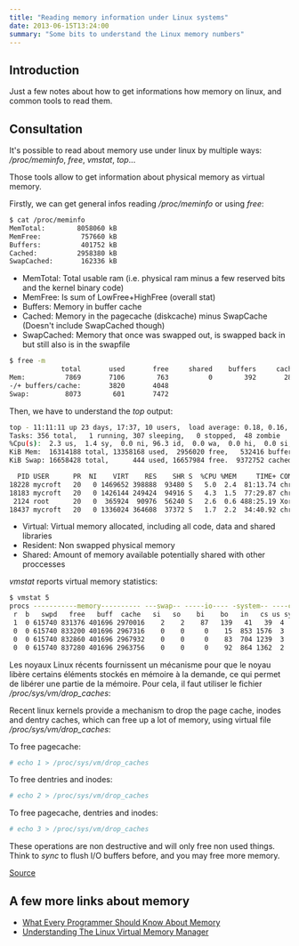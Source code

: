 ```yaml
---
title: "Reading memory information under Linux systems"
date: 2013-06-15T13:24:00
summary: "Some bits to understand the Linux memory numbers"
---
```


Introduction
------------

Just a few notes about how to get informations how memory on linux, and common tools to read them.

Consultation
------------

It's possible to read about memory use under linux by multiple ways: */proc/meminfo*, *free*, *vmstat*, *top*...

Those tools allow to get information about physical memory as virtual memory.

Firstly, we can get general infos reading */proc/meminfo* or using *free*:

```sh
$ cat /proc/meminfo
MemTotal:        8058060 kB
MemFree:          757660 kB
Buffers:          401752 kB
Cached:          2958380 kB
SwapCached:       162336 kB
```

* MemTotal: Total usable ram (i.e. physical ram minus a few reserved bits and the kernel binary code)
* MemFree: Is sum of LowFree+HighFree (overall stat)
* Buffers: Memory in buffer cache
* Cached: Memory in the pagecache (diskcache) minus SwapCache (Doesn't include SwapCached though)
* SwapCached: Memory that once was swapped out, is swapped back in but still also is in the swapfile

```sh
$ free -m
             total       used       free     shared    buffers     cached
Mem:          7869       7106        763          0        392       2893
-/+ buffers/cache:       3820       4048
Swap:         8073        601       7472
```

Then, we have to understand the *top* output:

```sh
top - 11:11:11 up 23 days, 17:37, 10 users,  load average: 0.18, 0.16, 0.18
Tasks: 356 total,   1 running, 307 sleeping,   0 stopped,  48 zombie
%Cpu(s):  2.3 us,  1.4 sy,  0.0 ni, 96.3 id,  0.0 wa,  0.0 hi,  0.0 si,  0.0 st
KiB Mem:  16314188 total, 13358168 used,  2956020 free,   532416 buffers
KiB Swap: 16658428 total,      444 used, 16657984 free.  9372752 cached Mem

  PID USER      PR  NI    VIRT    RES    SHR S  %CPU %MEM     TIME+ COMMAND
18228 mycroft   20   0 1469652 398888  93480 S   5.0  2.4  81:13.74 chromium-browse
18183 mycroft   20   0 1426144 249424  94916 S   4.3  1.5  77:29.87 chromium-browse
 2124 root      20   0  365924  90976  56240 S   2.6  0.6 488:25.19 Xorg
18437 mycroft   20   0 1336024 364608  37372 S   1.7  2.2  34:40.92 chromium-browse
```

* Virtual: Virtual memory allocated, including all code, data and shared libraries
* Resident: Non swapped physical memory
* Shared: Amount of memory available potentially shared with other proccesses


*vmstat* reports virtual memory statistics:

```sh
$ vmstat 5
procs -----------memory---------- ---swap-- -----io---- -system-- ----cpu----
 r  b   swpd   free   buff  cache   si   so    bi    bo   in   cs us sy id wa
 1  0 615740 831376 401696 2970016    2    2    87   139   41   39  4  4 92  1
 0  0 615740 833200 401696 2967316    0    0     0    15  853 1576  3  2 95  0
 0  0 615740 832860 401696 2967932    0    0     0    83  704 1239  3  1 96  0
 0  0 615740 837280 401696 2963756    0    0     0    92  864 1362  2  1 97  0
```


Les noyaux Linux récents fournissent un mécanisme pour que le noyau libère certains éléments stockés en mémoire à la demande, ce qui permet de libérer une partie de la mémoire. Pour cela, il faut utiliser le fichier _/proc/sys/vm/drop_caches_:

Recent linux kernels provide a mechanism to drop the page cache, inodes and dentry caches, which can free up a lot of memory, using virtual file */proc/sys/vm/drop_caches*:

To free pagecache:
```sh
# echo 1 > /proc/sys/vm/drop_caches
```

To free dentries and inodes:
```sh
# echo 2 > /proc/sys/vm/drop_caches
```

To free pagecache, dentries and inodes:
```sh
# echo 3 > /proc/sys/vm/drop_caches
```

These operations are non destructive and will only free non used things. Think to *sync* to flush I/O buffers before, and you may free more memory.

[Source](http://linux-mm.org/Drop_Caches)

A few more links about memory
-----------------------------

* [What Every Programmer Should Know About Memory](http://www.akkadia.org/drepper/cpumemory.pdf)
* [Understanding The Linux Virtual Memory Manager](https://www.kernel.org/doc/gorman/pdf/understand.pdf)
